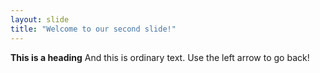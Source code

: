 ```yaml
---
layout: slide
title: "Welcome to our second slide!"
---
```

**This is a heading**
And this is ordinary text.
Use the left arrow to go back!
